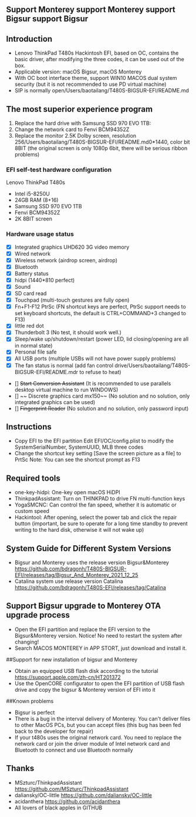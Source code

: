 ## Support Monterey support Monterey support Bigsur support Bigsur

## Introduction

- Lenovo ThinkPad T480s Hackintosh EFI, based on OC, contains the basic driver, after modifying the three codes, it can be used out of the box.
- Applicable version: macOS Bigsur, macOS Monterey
- With OC boot interface theme, support WIN10 MACOS dual system security (but it is not recommended to use PD virtual machine)
- SIP is normally open/Users/baotailang/T480S-BIGSUR-EFI/README.md

## The most superior experience program

1. Replace the hard drive with Samsung SSD 970 EVO 1TB:
2. Change the network card to Fenvi BCM94352Z
3. Replace the monitor 2.5K Dolby screen, resolution 256/Users/baotailang/T480S-BIGSUR-EFI/README.md0*1440, color bit 8BIT (the original screen is only 1080p 6bit, there will be serious ribbon problems)


### EFI self-test hardware configuration

Lenovo ThinkPad T480s

- Intel i5-8250U
- 24GB RAM (8+16)
- Samsung SSD 970 EVO 1TB
- Fenvi BCM94352Z
- 2K 8BIT screen

### Hardware usage status

* [x] Integrated graphics UHD620 3G video memory
* [x] Wired network
* [x] Wireless network (airdrop screen, airdrop)
* [x] Bluetooth
* [x] Battery status
* [x] hidpi (1440*810 perfect)
* [x] Sound
* [x] SD card read
* [x] Touchpad (multi-touch gestures are fully open)
* [x] Fn+F1-F12 PtrSc (FN shortcut keys are perfect, PtrSc support needs to set keyboard shortcuts, the default is CTRL+COMMAND+3 changed to F13)
* [x] little red dot
* [x] Thunderbolt 3 (No test, it should work well.)
* [x] Sleep/wake up/shutdown/restart (power LED, lid closing/opening are all in normal state)
* [x] Personal file safe 
* [x] All USB ports (multiple USBs will not have power supply problems)
* [x] The fan status is normal (add fan control drive/Users/baotailang/T480S-BIGSUR-EFI/README.mdr to refuse to heat)
* [] ~~Start Conversion Assistant~~ (It is recommended to use parallels desktop virtual machine to run WINDOWS)
* [] ~~ Discrete graphics card mx150~~ (No solution and no solution, only integrated graphics can be used)
* [] ~~Fingerprint Reader~~ (No solution and no solution, only password input)

## Instructions

- Copy EFI to the EFI partition Edit EFI/OC/config.plist to modify the SystemSerialNumber, SystemUUID, MLB three codes
- Change the shortcut key setting [Save the screen picture as a file] to PrtSc Note: You can see the shortcut prompt as F13

## Required tools

- one-key-hidpi: One-key open macOS HiDPI
- ThinkpadAssistant: Turn on THINKPAD to drive FN multi-function keys
- YogaSMCNC: Can control the fan speed, whether it is automatic or custom speed
- Hackintool: After opening, select the power tab and click the repair button (important, be sure to operate for a long time standby to prevent writing to the hard disk, otherwise it will not wake up)
 
## System Guide for Different System Versions

- Bigsur and Monterey uses the release version Bigsur&Monterey https://github.com/bdragonh/T480S-BIGSUR-EFI/releases/tag/Bigsur_And_Monterey_2021_12_25
- Catalina system use release version Catalina https://github.com/bdragonh/T480S-EFI/releases/tag/Catalina

## Support Bigsur upgrade to Monterey OTA upgrade process

- Open the EFI partition and replace the EFI version to the Bigsur&Monterey version. Notice! No need to restart the system after changing!
- Search MACOS MONTEREY in APP STORT, just download and install it.

##Support for new installation of bigsur and Monterey
- Obtain an equipped USB flash disk according to the tutorial https://support.apple.com/zh-cn/HT201372
- Use the OpenCORE configurator to open the EFI partition of USB flash drive and copy the bigsur & Monterey version of EFI into it

##Known problems
- Bigsur is perfect
- There is a bug in the interval delivery of Monterey. You can't deliver files to other MacOS PCs, but you can accept files (this bug has been fed back to the developer for repair)
- If your t480s uses the original network card. You need to replace the network card or join the driver module of Intel network card and Bluetooth to connect and use Bluetooth normally

## Thanks

- MSzturc/ThinkpadAssistant https://github.com/MSzturc/ThinkpadAssistant
- daliansky/OC-little https://github.com/daliansky/OC-little
- acidanthera https://github.com/acidanthera
- All lovers of black apples in GITHUB
